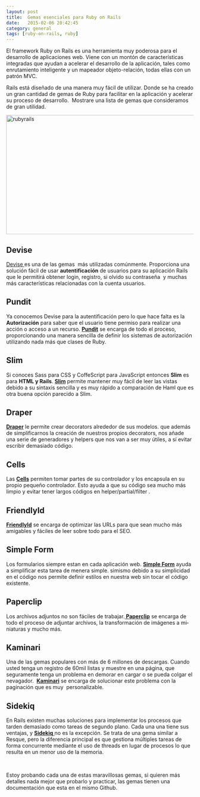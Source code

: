 ```yaml
---
layout: post
title:  Gemas esenciales para Ruby on Rails
date:   2015-02-06 20:42:45
category: general
tags: [ruby-on-rails, ruby]
---
```

<p>El framework Ruby on Rails es una herramienta muy poderosa para el desarrollo de aplicaciones web. Viene con un montón de características integradas que ayudan a acelerar el desarrollo de la aplicación, tales como enrutamiento inteligente y un mapeador objeto-relación, todas ellas con un patrón MVC.</p>

<p>Rails está diseñado de una manera muy fácil de utilizar. Donde se ha creado un gran cantidad de gemas de Ruby para facilitar en la aplicación y acelerar su proceso de desarrollo.  Mostrare una lista de gemas que consideramos de gran utilidad.</p>
<p><img class="aligncenter wp-image-9957 size-full" src="/assets/rubyrails.png" alt="rubyrails" width="640" height="320" /></p>
<h2><strong>Devise</strong></h2>
<p><a href="https://github.com/plataformatec/devise" target="_blank">Devise </a>es una de las gemas  más utilizadas comúnmente. Proporciona una solución fácil de usar <strong>autentificación</strong> de usuarios para su aplicación Rails que le permitirá obtener login, registro, si olvido su contraseña  y muchas más características relacionadas con la cuenta usuarios.</p>
<h2><strong>Pundit</strong></h2>
<p>Ya conocemos Devise para la autentificación pero lo que hace falta es la <strong>Autorización</strong> para saber que el usuario tiene permiso para realizar una acción o acceso a un recurso. <a href="https://rubygems.org/gems/pundit" target="_blank"><strong>Pundit</strong></a> se encarga de todo el proceso, proporcionando una manera sencilla de definir los sistemas de autorización utilizando nada más que clases de Ruby.</p>
<h2><strong>Slim</strong></h2>
<p>Si conoces Sass para CSS y CoffeScript para JavaScript entonces <strong>Slim</strong> es para <strong>HTML y Rails</strong>. <strong><a href="https://rubygems.org/gems/slim" target="_blank">Slim</a></strong> permite mantener muy fácil de leer las vistas debido a su sintaxis sencilla y es muy rápido a comparación de Haml que es otra buena opción parecido a Slim.</p>
<h2><strong>Draper</strong></h2>
<p><a href="https://github.com/drapergem/draper" target="_blank"><strong>Draper</strong></a> le permite crear decorators alrededor de sus modelos. que además de simplificarnos la creación de nuestros propios decorators, nos añade una serie de generadores y helpers que nos van a ser muy útiles, a sí evitar escribir demasiado código.</p>
<h2><strong>Cells</strong></h2>
<p>Las <a href="https://rubygems.org/gems/cells" target="_blank"><strong>Cells</strong></a> permiten tomar partes de su controlador y los encapsula en su propio pequeño controlador. Esto ayuda a que su código sea mucho más limpio y evitar tener largos códigos en helper/partial/filter .</p>
<h2><strong>FriendlyId</strong></h2>
<p><strong><a href="https://rubygems.org/gems/friendly_id" target="_blank">FriendlyId</a></strong> se encarga de optimizar las URLs para que sean mucho más amigables y fáciles de leer sobre todo para el SEO.</p>
<h2><strong>Simple Form</strong></h2>
<p>Los formularios siempre estan en cada aplicación web. <a href="https://rubygems.org/gems/simple_form" target="_blank"><strong>Simple Form</strong></a> ayuda a simplificar esta tarea de menera simple. simismo debido a su simplicidad en el código nos permite definir estilos en nuestra web sin tocar el código existente.</p>
<h2><strong>Paperclip</strong></h2>
<p><span id="result_box" class="" lang="es"><span class="hps">Los archivos adjuntos</span> <span class="hps">no</span> <span class="hps">son fáciles de</span> <span class="hps">trabajar.</span><a href="https://rubygems.org/gems/paperclip" target="_blank"><strong> <span class="hps">Paperclip</span></strong></a> <span class="hps">se encarga de</span> <span class="hps">todo el proceso de adjuntar archivos, </span><span class="hps">la transformación de imágenes</span> <span class="hps">a</span> <span class="hps">miniaturas</span> <span class="hps">y mucho más</span>.</span></p>
<h2><strong>Kaminari</strong></h2>
<p>Una de las gemas populares con más de 6 millones de descargas. Cuando usted tenga un registro de 60mil listas y muestre en una página, que seguramente tenga un problema en demorar en cargar o se pueda colgar el nevagador.  <a href="https://rubygems.org/gems/kaminari" target="_blank"><strong>Kaminari</strong></a> se encarga de solucionar este problema con la paginación que es muy  personalizable.</p>
<h2><strong>Sidekiq</strong></h2>
<p>En Rails existen muchas soluciones para implementar los procesos que tarden demasiado como tareas de segundo plano. Cada una una tiene sus ventajas, y <a href="https://rubygems.org/gems/sidekiq" target="_blank"><strong>Sidekiq</strong> </a>no es la excepción. Se trata de una gema similar a Resque, pero la diferencia principal es que gestiona múltiples tareas de forma concurrente mediante el uso de threads en lugar de procesos lo que resulta en un menor uso de la memoria.</p>
<p>&nbsp;</p>
<p>Estoy probando cada una de estas maravillosas gemas, si quieren más detalles nada mejor que probarlo y practicar, las gemas tienen una documentación que esta en el mismo Github.</p>

